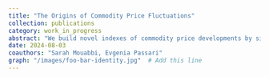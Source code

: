 ```yaml
---
title: "The Origins of Commodity Price Fluctuations"
collection: publications
category: work_in_progress
abstract: "We build novel indexes of commodity price developments by simulating news-reading. Our proposed computer-based, narrative approach is flexible, unified and spans the global commodity market, including energy, industrial and precious metals, and agricultural commodities. Empirical evidence and human readings of news articles indicate that our indexes capture commodity-price supply and demand components. Index-peaks track the post-crisis collapse of commodity markets, other market-specific developments, as well as the recent COVID-19 crisis. The richness of news content allows us to decompose the supply and demand indexes into a number of key determinants that shaped commodity markets since the beginning of the 21st century, including business cycle effects, geopolitical risk, natural disasters, and climate change considerations. Results reveal that the nature of commodity price movements matters for macroeconomic outcomes, firms' decisions, and asset prices."
date: 2024-08-03
coauthors: "Sarah Mouabbi, Evgenia Passari"
graph: "/images/foo-bar-identity.jpg"  # Add this line
---
```

